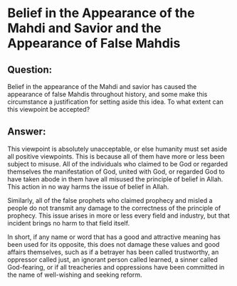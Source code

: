 Belief in the Appearance of the Mahdi and Savior and the Appearance of False Mahdis
===================================================================================

Question:
---------

Belief in the appearance of the Mahdi and savior has caused the
appearance of false Mahdis throughout history, and some make this
circumstance a justification for setting aside this idea. To what extent
can this viewpoint be accepted?

Answer:
-------

This viewpoint is absolutely unacceptable, or else humanity must set
aside all positive viewpoints. This is because all of them have more or
less been subject to misuse. All of the individuals who claimed to be
God or regarded themselves the manifestation of God, united with God, or
regarded God to have taken abode in them have all misused the principle
of belief in Allah. This action in no way harms the issue of belief in
Allah.

Similarly, all of the false prophets who claimed prophecy and misled a
people do not transmit any damage to the correctness of the principle of
prophecy. This issue arises in more or less every field and industry,
but that incident brings no harm to that field itself.

In short, if any name or word that has a good and attractive meaning has
been used for its opposite, this does not damage these values and good
affairs themselves, such as if a betrayer has been called trustworthy,
an oppressor called just, an ignorant person called learned, a sinner
called God-fearing, or if all treacheries and oppressions have been
committed in the name of well-wishing and seeking reform.


